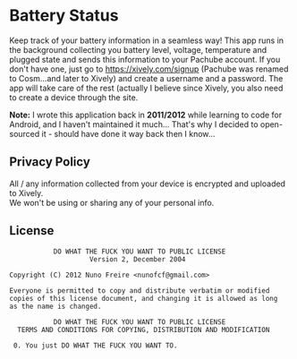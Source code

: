 # Battery Status

Keep track of your battery information in a seamless way!
This app runs in the background collecting you battery level, voltage, temperature and plugged state and sends this information to your Pachube account. If you don't have one, just go to https://xively.com/signup (Pachube was renamed to Cosm...and later to Xively) and create a username and a password. The app will take care of the rest (actually I believe since Xively, you also need to create a device through the site.

**Note:** I wrote this application back in **2011/2012** while learning to code for Android, and I haven't maintained it much... That's why I decided to open-sourced it - should have done it way back then I know...

## Privacy Policy

All / any information collected from your device is encrypted and uploaded to Xively.  
We won't be using or sharing any of your personal info.  

## License

```
           DO WHAT THE FUCK YOU WANT TO PUBLIC LICENSE
                    Version 2, December 2004

Copyright (C) 2012 Nuno Freire <nunofcf@gmail.com>

Everyone is permitted to copy and distribute verbatim or modified
copies of this license document, and changing it is allowed as long
as the name is changed.

           DO WHAT THE FUCK YOU WANT TO PUBLIC LICENSE
  TERMS AND CONDITIONS FOR COPYING, DISTRIBUTION AND MODIFICATION

 0. You just DO WHAT THE FUCK YOU WANT TO.

```

